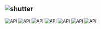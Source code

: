 ## ![shutter](https://github.com/Zopnote/shutter/assets/126571884/435f0cc7-b7df-415b-ac0c-c0e65047dc25)



![API](https://img.shields.io/badge/Language_-_Dart-2146E9)   ![API](https://img.shields.io/badge/Platform_-_iOS_&_Android-DECD63)    ![API](https://img.shields.io/badge/Status_-_Final_touch-88DE63)     ![API](https://img.shields.io/badge/API_-Flutter-97DBD9)     ![API](https://img.shields.io/badge/Current_version-1.0-DB9797)       ![API](https://img.shields.io/badge/Made_for-IGSDEL-97DBC9)     ![API](https://img.shields.io/badge/PlayStore-AppStore-DB97D1) 

